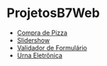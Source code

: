 # ProjetosB7Web

* [Compra de Pizza](https://jacrifla.github.io/ProjetosB7Web/pedido%20pizza/index.html)
* [Slidershow](https://jacrifla.github.io/ProjetosB7Web/slidershow/index.html)
* [Validador de Formulário](https://jacrifla.github.io/ProjetosB7Web/tela-cadastro/index.html)
* [Urna Eletrônica](https://jacrifla.github.io/ProjetosB7Web/urna/index.html)
